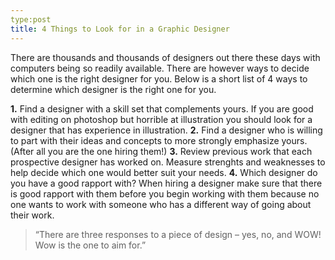 ```yaml
---
type:post
title: 4 Things to Look for in a Graphic Designer
---
```


There are thousands and thousands of designers out there these days with computers being so readily available. There are however ways to decide which one is the right designer for you. Below is a short list of 4 ways to determine which designer is the right one for you.

**1.** Find a designer with a skill set that complements yours. If you are good with editing on photoshop but horrible at illustration you should look for a designer that has experience in illustration.
**2.** Find a designer who is willing to part with their ideas and concepts to more strongly emphasize yours. (After all you are the one hiring them!)
**3.** Review previous work that each prospective designer has worked on. Measure strenghts and weaknesses to help decide which one would better suit your needs.
**4.** Which designer do you have a good rapport with? When hiring a designer make sure that there is good rapport with them before you begin working with them because no one wants to work with someone who has a different way of going about their work.

> “There are three responses to a piece of design – yes, no, and WOW! Wow is the one to aim for.”
